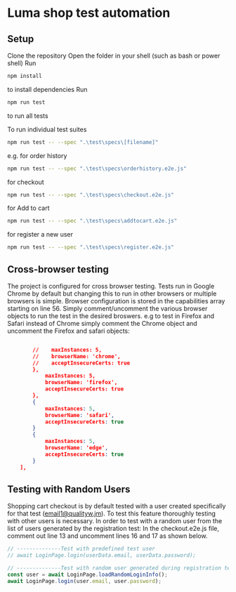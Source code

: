 # Luma shop test automation


## Setup
Clone the repository
Open the folder in your shell (such as bash or power shell)
Run 
```bash
npm install 
``` 
to install dependencies
Run 
```bash
npm run test
```
to run all tests


To run individual test suites
```bash
npm run test -- --spec ".\test\specs\[filename]"
```

e.g. for order history
```bash
npm run test -- --spec ".\test\specs\orderhistory.e2e.js"
```

for checkout
```bash
npm run test -- --spec ".\test\specs\checkout.e2e.js"
```

for Add to cart
```bash
npm run test -- --spec ".\test\specs\addtocart.e2e.js"
```

for register a new user
```bash
npm run test -- --spec ".\test\specs\register.e2e.js"
```

## Cross-browser testing
The project is configured for cross browser testing. Tests run in Google Chrome by default but changing this to run in other browsers or multiple browsers is simple. 
Browser configuration is stored in the capabilities array starting on line 56.
Simply comment/uncomment the various browser objects to run the test in the desired broswers. e.g to test in Firefox and Safari instead of Chrome simply comment the Chrome object and uncomment the Firefox and safari objects:
```json    capabilities: [{

        //    maxInstances: 5,
        //    browserName: 'chrome',
        //    acceptInsecureCerts: true
        },
            maxInstances: 5,
            browserName: 'firefox',
            acceptInsecureCerts: true
        },
        {
            maxInstances: 5,
            browserName: 'safari',
            acceptInsecureCerts: true
        }
        {
            maxInstances: 5,
            browserName: 'edge',
            acceptInsecureCerts: true
        }
    ], 
```

## Testing with Random Users
Shopping cart checkout is by default tested with a user created specifically for that test (email1@qualityw.jm). To test this feature thoroughly testing with other users is necessary. In order to test with a random user from the list of users generated by the registration test:
In the checkout.e2e.js file, comment out line 13 and uncomment lines 16 and 17 as shown below.
```javascript
// --------------Test with predefined test user
// await LoginPage.login(userData.email, userData.password);

// --------------Test with random user generated during registration test
const user = await LoginPage.loadRandomLoginInfo();
await LoginPage.login(user.email, user.password);
```

